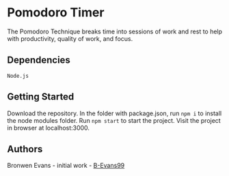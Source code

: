 # Pomodoro Timer

The Pomodoro Technique breaks time into sessions of work and rest to help with productivity, quality of work, and focus.

## Dependencies

```
Node.js
```

## Getting Started

Download the repository. In the folder with package.json, run ```npm i``` to install the node modules folder. Run ```npm start``` to start the project. Visit the project in browser at localhost:3000.

## Authors

Bronwen Evans - initial work - [B-Evans99](https://github.com/B-Evans99)
